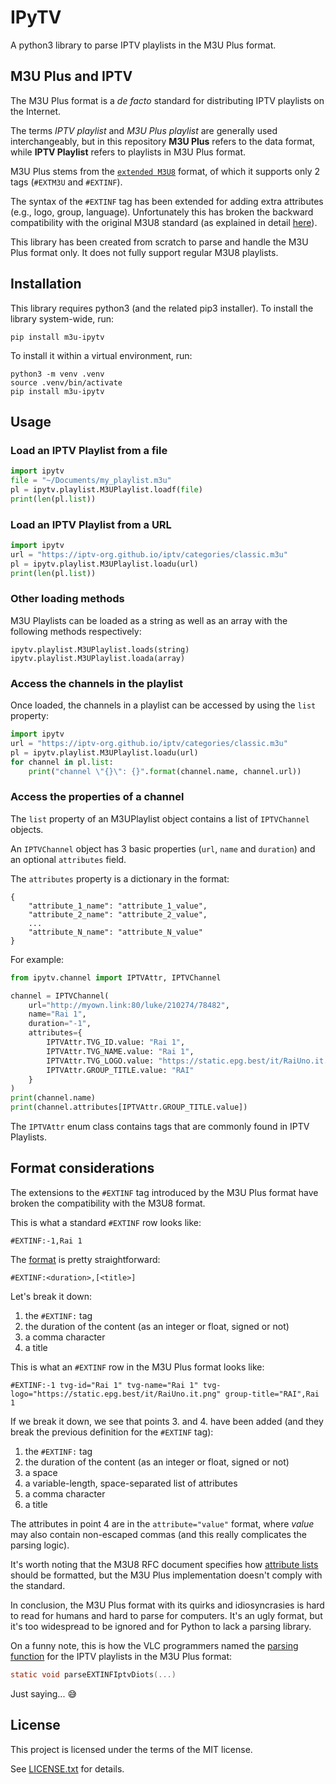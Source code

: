 # IPyTV
A python3 library to parse IPTV playlists in the M3U Plus format.


## M3U Plus and IPTV
The M3U Plus format is a _de facto_ standard for distributing IPTV playlists on
the Internet.

The terms _IPTV playlist_ and _M3U Plus playlist_ are generally used
interchangeably, but in this repository **M3U Plus** refers to the data format,
while **IPTV Playlist** refers to playlists in M3U Plus format.

M3U Plus stems from the [`extended M3U8`](https://en.wikipedia.org/wiki/M3U#Extended_M3U)
format, of which it supports only 2 tags (`#EXTM3U` and `#EXTINF`).
 
The syntax of the `#EXTINF` tag has been extended for adding extra attributes
(e.g., logo, group, language). Unfortunately this has broken the backward
compatibility with the original M3U8 standard (as explained in detail
[here](#format-considerations)).

This library has been created from scratch to parse and handle the M3U Plus
format only. It does not fully support regular M3U8 playlists.

## Installation
This library requires python3 (and the related pip3 installer).
To install the library system-wide, run:
```shell
pip install m3u-ipytv
```
To install it within a virtual environment, run:
```shell
python3 -m venv .venv
source .venv/bin/activate
pip install m3u-ipytv
```

## Usage

### Load an IPTV Playlist from a file
```python
import ipytv
file = "~/Documents/my_playlist.m3u"
pl = ipytv.playlist.M3UPlaylist.loadf(file)
print(len(pl.list))
```

### Load an IPTV Playlist from a URL
```python
import ipytv
url = "https://iptv-org.github.io/iptv/categories/classic.m3u"
pl = ipytv.playlist.M3UPlaylist.loadu(url)
print(len(pl.list))
```

### Other loading methods
M3U Playlists can be loaded as a string as well as an array with the following
methods respectively:
```
ipytv.playlist.M3UPlaylist.loads(string)
ipytv.playlist.M3UPlaylist.loada(array)
```

### Access the channels in the playlist
Once loaded, the channels in a playlist can be accessed by using the
`list` property:
```python
import ipytv
url = "https://iptv-org.github.io/iptv/categories/classic.m3u"
pl = ipytv.playlist.M3UPlaylist.loadu(url)
for channel in pl.list:
    print("channel \"{}\": {}".format(channel.name, channel.url))
```

### Access the properties of a channel
The `list` property of an M3UPlaylist object contains a list of `IPTVChannel`
objects.

An `IPTVChannel` object has 3 basic properties (`url`, `name` and
`duration`) and an optional `attributes` field.

The `attributes` property is a dictionary in the format:
```
{
    "attribute_1_name": "attribute_1_value",
    "attribute_2_name": "attribute_2_value",
    ...
    "attribute_N_name": "attribute_N_value"
}
```
For example:

```python
from ipytv.channel import IPTVAttr, IPTVChannel

channel = IPTVChannel(
    url="http://myown.link:80/luke/210274/78482",
    name="Rai 1",
    duration="-1",
    attributes={
        IPTVAttr.TVG_ID.value: "Rai 1",
        IPTVAttr.TVG_NAME.value: "Rai 1",
        IPTVAttr.TVG_LOGO.value: "https://static.epg.best/it/RaiUno.it.png",
        IPTVAttr.GROUP_TITLE.value: "RAI"
    }
)
print(channel.name)
print(channel.attributes[IPTVAttr.GROUP_TITLE.value])
```
The `IPTVAttr` enum class contains tags that are commonly found in IPTV
Playlists.

## Format considerations
The extensions to the `#EXTINF` tag introduced by the M3U Plus format have
broken the compatibility with the M3U8 format.

This is what a standard `#EXTINF` row looks like:
```text
#EXTINF:-1,Rai 1
```
The [format](https://tools.ietf.org/html/rfc8216#section-4.3.2.1) is pretty
straightforward:
```text
#EXTINF:<duration>,[<title>]
```
Let's break it down:
1. the `#EXTINF:` tag
1. the duration of the content (as an integer or float, signed or not)
1. a comma character
1. a title

This is what an `#EXTINF` row in the M3U Plus format looks like:
```text
#EXTINF:-1 tvg-id="Rai 1" tvg-name="Rai 1" tvg-logo="https://static.epg.best/it/RaiUno.it.png" group-title="RAI",Rai 1
```
If we break it down, we see that points 3. and 4. have been added (and they
break the previous definition for the `#EXTINF` tag):
1. the `#EXTINF:` tag
1. the duration of the content (as an integer or float, signed or not)
1. a space
1. a variable-length, space-separated list of attributes 
1. a comma character
1. a title

The attributes in point 4 are in the `attribute="value"` format, where _value_
may also contain non-escaped commas (and this really complicates the parsing
logic).

It's worth noting that the M3U8 RFC document specifies how
[attribute lists](https://tools.ietf.org/html/rfc8216#section-4.2) should be
formatted, but the M3U Plus implementation doesn't comply with the standard.

In conclusion, the M3U Plus format with its quirks and idiosyncrasies is hard to
read for humans and hard to parse for computers. It's an ugly format, but it's
too widespread to be ignored and for Python to lack a parsing library.

On a funny note, this is how the VLC programmers named the
[parsing function](https://github.com/videolan/vlc/blob/474c90392ede9916f068fcb3f860ba220d4c5b11/modules/demux/playlist/m3u.c#L398)
for the IPTV playlists in the M3U Plus format:
```c
static void parseEXTINFIptvDiots(...)
```
Just saying... :sweat_smile:

## License
This project is licensed under the terms of the MIT license.

See [LICENSE.txt](./LICENSE.txt) for details.
